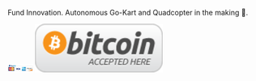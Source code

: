 Fund Innovation. Autonomous Go-Kart and Quadcopter in the making 🔭. 

[<img src="https://github.com/jimenezjose/jimenezjose/blob/main/paypal.jpg" width="10%">](https://paypal.me/pools/c/8wzpVRDpCD)
[<img src="https://github.com/jimenezjose/jimenezjose/blob/main/bitcoin.png" width="50%">]()
<!--
**jimenezjose/jimenezjose** is a ✨ _special_ ✨ repository because its `README.md` (this file) appears on your GitHub profile.

Here are some ideas to get you started:

- 🔭 I’m currently working on ...
- 🌱 I’m currently learning ...
- 👯 I’m looking to collaborate on ...
- 🤔 I’m looking for help with ...
- 💬 Ask me about ...
- 📫 How to reach me: ...
- 😄 Pronouns: ...
- ⚡ Fun fact: ...
-->
